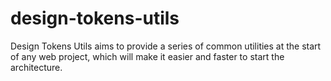 # design-tokens-utils
Design Tokens Utils aims to provide a series of common utilities at the start of any web project, which will make it easier and faster to start the architecture.
